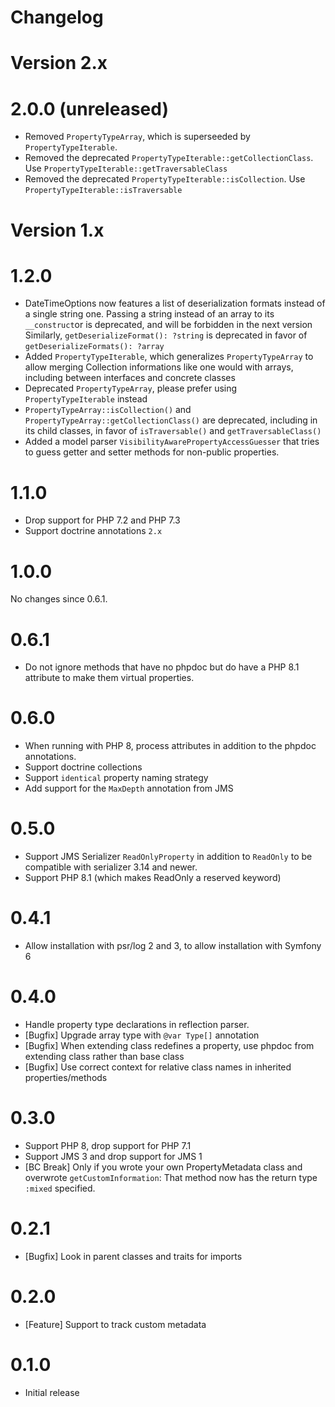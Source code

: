 # Changelog

# Version 2.x

# 2.0.0 (unreleased)

* Removed `PropertyTypeArray`, which is superseeded by `PropertyTypeIterable`.
* Removed the deprecated `PropertyTypeIterable::getCollectionClass`. Use `PropertyTypeIterable::getTraversableClass`
* Removed the deprecated `PropertyTypeIterable::isCollection`. Use `PropertyTypeIterable::isTraversable`


# Version 1.x

# 1.2.0

* DateTimeOptions now features a list of deserialization formats instead of a single string one. Passing a string instead of an array to its `__construct`or is deprecated, and will be forbidden in the next version
  Similarly, `getDeserializeFormat(): ?string` is deprecated in favor of `getDeserializeFormats(): ?array`
* Added `PropertyTypeIterable`, which generalizes `PropertyTypeArray` to allow merging Collection informations like one would with arrays, including between interfaces and concrete classes
* Deprecated `PropertyTypeArray`, please prefer using `PropertyTypeIterable` instead
* `PropertyTypeArray::isCollection()` and `PropertyTypeArray::getCollectionClass()` are deprecated, including in its child classes, in favor of `isTraversable()` and `getTraversableClass()`
* Added a model parser `VisibilityAwarePropertyAccessGuesser` that tries to guess getter and setter methods for non-public properties.

# 1.1.0

* Drop support for PHP 7.2 and PHP 7.3
* Support doctrine annotations `2.x`

# 1.0.0

No changes since 0.6.1.

# 0.6.1

* Do not ignore methods that have no phpdoc but do have a PHP 8.1 attribute to make them virtual properties.

# 0.6.0

* When running with PHP 8, process attributes in addition to the phpdoc annotations.
* Support doctrine collections
* Support `identical` property naming strategy
* Add support for the `MaxDepth` annotation from JMS

# 0.5.0

* Support JMS Serializer `ReadOnlyProperty` in addition to `ReadOnly` to be compatible with serializer 3.14 and newer.
* Support PHP 8.1 (which makes ReadOnly a reserved keyword)

# 0.4.1

* Allow installation with psr/log 2 and 3, to allow installation with Symfony 6

# 0.4.0

* Handle property type declarations in reflection parser.
* [Bugfix] Upgrade array type with `@var Type[]` annotation
* [Bugfix] When extending class redefines a property, use phpdoc from extending class rather than base class
* [Bugfix] Use correct context for relative class names in inherited properties/methods

# 0.3.0

* Support PHP 8, drop support for PHP 7.1
* Support JMS 3 and drop support for JMS 1
* [BC Break] Only if you wrote your own PropertyMetadata class and overwrote `getCustomInformation`: That method now has the return type `:mixed` specified.

# 0.2.1

* [Bugfix] Look in parent classes and traits for imports

# 0.2.0

* [Feature] Support to track custom metadata

# 0.1.0

* Initial release
